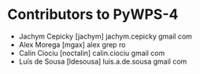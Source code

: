 Contributors to PyWPS-4
=======================

* Jachym Cepicky [jachym] jachym.cepicky gmail com
* Alex Morega [mgax] alex grep ro
* Calin Ciociu [noctalin] calin.ciociu gmail com
* Luís de Sousa [ldesousa] luis.a.de.sousa gmail com
